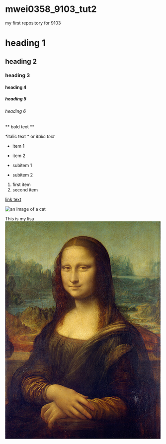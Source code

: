 # mwei0358_9103_tut2


my first repository for 9103

# heading 1 
## heading 2
### heading 3
#### heading 4
##### heading 5
###### heading 6

** bold text **

*italic text * or _italic text_

- item 1
- item 2

- subitem 1
- subitem 2

1. first item
2. second item 

[link text](https://www.google.com)

![an image of a cat](https://placecats.com/200/300)

This is my lisa
![lisa](image/Mona_Lisa_by_Leonardo_da_Vinci_500_x_700.jpg)